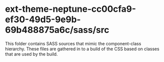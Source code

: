 # ext-theme-neptune-cc00cfa9-ef30-49d5-9e9b-69b488875a6c/sass/src

This folder contains SASS sources that mimic the component-class hierarchy. These files
are gathered in to a build of the CSS based on classes that are used by the build.
